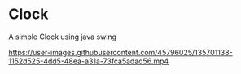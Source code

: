 # Clock
A simple Clock using java swing


https://user-images.githubusercontent.com/45796025/135701138-1152d525-4dd5-48ea-a31a-73fca5adad56.mp4


